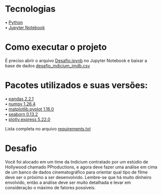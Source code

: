 # Tecnologias
• <a href="https://www.python.org/">Python</a><br/>
• <a href="https://jupyter.org/">Jupyter Notebook</a>

# Como executar o projeto
É preciso abrir o arquivo <a href="https://github.com/adiosCarla/desafio-cientista-de-dados/blob/main/Desafio.ipynb">Desafio.ipynb</a> no Jupyter Notebook e baixar a base de dados <a href="https://github.com/adiosCarla/desafio-cientista-de-dados/blob/main/desafio_indicium_imdb.csv">desafio_indicium_imdb.csv</a><br/>

# Pacotes utilizados e suas versões:
• <a href="https://pandas.pydata.org/docs/getting_started/install.html">pandas 2.2.1</a><br/> 
• <a href="https://numpy.org/install/">numpy 1.26.4</a><br/> 
• <a href="https://matplotlib.org/stable/install/index.html">matplotlib.pyplot 1.16.0</a><br/> 
• <a href="https://seaborn.pydata.org/installing.html">seaborn 0.13.2</a><br/> 
• <a href="https://pypi.org/project/plotly-express/">plotly.express 5.22.0</a>

Lista completa no arquivo <a href="https://github.com/adiosCarla/desafio-cientista-de-dados/blob/main/requirements.txt">requirements.txt</a>

# Desafio
Você foi alocado em um time da Indicium contratado por um estúdio de
Hollywood chamado PProductions, e agora deve fazer uma análise em cima de um
banco de dados cinematográfico para orientar qual tipo de filme deve ser o próximo
a ser desenvolvido. Lembre-se que há muito dinheiro envolvido, então a análise deve
ser muito detalhada e levar em consideração o máximo de fatores possíveis.
